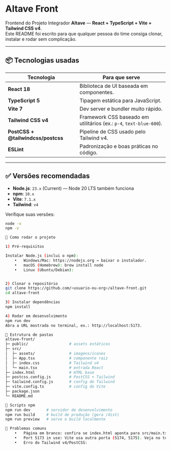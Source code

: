 # Altave Front

Frontend do Projeto Integrador **Altave** — **React + TypeScript + Vite + Tailwind CSS v4**.  
Este README foi escrito para que qualquer pessoa do time consiga clonar, instalar e rodar sem complicação.

---

## 📦 Tecnologias usadas

| Tecnologia | Para que serve |
| --- | --- |
| **React 18** | Biblioteca de UI baseada em componentes. |
| **TypeScript 5** | Tipagem estática para JavaScript. |
| **Vite 7** | Dev server e bundler muito rápido. |
| **Tailwind CSS v4** | Framework CSS baseado em utilitários (ex.: `p-4`, `text-blue-600`). |
| **PostCSS + @tailwindcss/postcss** | Pipeline de CSS usado pelo Tailwind v4. |
| **ESLint** | Padronização e boas práticas no código. |

---

## ✅ Versões recomendadas

- **Node.js**: `23.x` (Current) — Node 20 LTS também funciona
- **npm**: `10.x`
- **Vite**: `7.1.x`
- **Tailwind**: `v4`

Verifique suas versões:
```bash
node -v
npm -v

🚀 Como rodar o projeto

1) Pré-requisitos

Instalar Node.js (inclui o npm):
	•	Windows/Mac: https://nodejs.org → baixar o instalador.
	•	macOS (Homebrew): brew install node
	•	Linux (Ubuntu/Debian):


2) Clonar o repositório
git clone https://github.com/<usuario-ou-org>/altave-front.git
cd altave-front

3) Instalar dependências
npm install

4) Rodar em desenvolvimento
npm run dev
Abra a URL mostrada no terminal, ex.: http://localhost:5173.

🧱 Estrutura de pastas
altave-front/
├─ public/                  # assets estáticos
├─ src/
│  ├─ assets/               # imagens/ícones
│  ├─ App.tsx               # componente raiz
│  ├─ index.css             # Tailwind v4
│  └─ main.tsx              # entrada React
├─ index.html               # HTML base
├─ postcss.config.js        # PostCSS + Tailwind
├─ tailwind.config.js       # config do Tailwind
├─ vite.config.ts           # config do Vite
├─ package.json
└─ README.md

🧰 Scripts npm
npm run dev       # servidor de desenvolvimento
npm run build     # build de produção (gera /dist)
npm run preview   # serve o build localmente

🧯 Problemas comuns
	•	Página em branco: confira se index.html aponta para src/main.tsx e existe <div id="root"></div>.
	•	Port 5173 in use: Vite usa outra porta (5174, 5175). Veja no terminal.
	•	Erro do Tailwind v4/PostCSS: